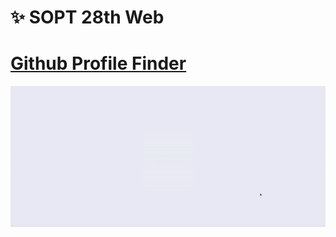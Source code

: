 # ✨ SOPT 28th Web

# [Github Profile Finder](https://github.com/jenehojinchoi/SOPT_28th_Web/tree/main/3rd_seminar)
![Demo](./github_profile_finder/githubProfileFinder.gif)